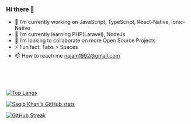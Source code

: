 ### Hi there 👋

- 🔭 I’m currently working on JavaScript, TypeScript, React-Native, Ionic-Native
- 🌱 I’m currently learning PHP(Laravel), NodeJs
- 👯 I’m looking to collaborate on more Open Source Projects
- ⚡ Fun fact: Tabs > Spaces
- 📫 How to reach me najam1992@gmail.com

<br/>
<br/>
<br/>

[![Top Langs](https://github-readme-stats.vercel.app/api/top-langs/?username=saqib92&show_icons=true&theme=tokyonight)](https://github.com/anuraghazra/github-readme-stats)


[![Saqib Khan's GitHub stats](https://github-readme-stats.vercel.app/api?username=saqib92&show_icons=true&theme=tokyonight)](https://github.com/anuraghazra/github-readme-stats)


[![GitHub Streak](https://github-readme-streak-stats.herokuapp.com?user=saqib92&theme=tokyonight)](https://git.io/streak-stats)   

<!--
**saqib92/saqib92** is a ✨ _special_ ✨ repository because its `README.md` (this file) appears on your GitHub profile.

Here are some ideas to get you started:

- 🔭 I’m currently working on ...
- 🌱 I’m currently learning ...
- 👯 I’m looking to collaborate on ...
- 🤔 I’m looking for help with ...
- 💬 Ask me about ...
- 📫 How to reach me: ...
- 😄 Pronouns: ...
- ⚡ Fun fact: ...
-->
